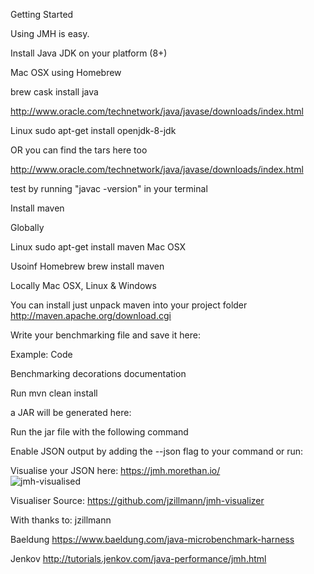 Getting Started

Using JMH is easy.

Install Java JDK on your platform (8+)

Mac OSX
using Homebrew

brew cask install java
 
http://www.oracle.com/technetwork/java/javase/downloads/index.html

Linux
sudo apt-get install openjdk-8-jdk 

OR you can find the tars here too

http://www.oracle.com/technetwork/java/javase/downloads/index.html

test by running
"javac -version" in your terminal

Install maven

Globally

Linux
sudo apt-get install maven 
Mac OSX

Usoinf Homebrew
brew install maven

Locally
Mac OSX, Linux & Windows

You can install just unpack maven into your project folder
http://maven.apache.org/download.cgi 

Write your benchmarking file and save it here:

Example:
Code

Benchmarking decorations documentation

Run mvn clean install

a JAR will be generated here:

Run the jar file with the following command

Enable JSON output by adding the --json flag to your command or run:

Visualise your JSON here: https://jmh.morethan.io/  
![jmh-visualised](https://user-images.githubusercontent.com/17616211/45848849-db92b800-bd27-11e8-9398-76fbf3986e57.png)

Visualiser Source: https://github.com/jzillmann/jmh-visualizer




With thanks to:
jzillmann

Baeldung
https://www.baeldung.com/java-microbenchmark-harness

Jenkov
http://tutorials.jenkov.com/java-performance/jmh.html 
